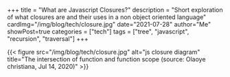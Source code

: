 +++
title = "What are Javascript Closures?"
description = "Short exploration of what closures are and their uses in a non object oriented language"
cardImg="/img/blog/tech/closure.jpg"
date="2021-07-28"
author="Me"
showPost=true
categories = ["tech"]
tags = ["tree", "javascript", "recursion", "traversal"]
+++

{{< figure src="/img/blog/tech/closure.jpg" alt="js closure diagram" title="The intersection of function and function scope (source: Olaoye christiana, Jul 14, 2020)" >}}

